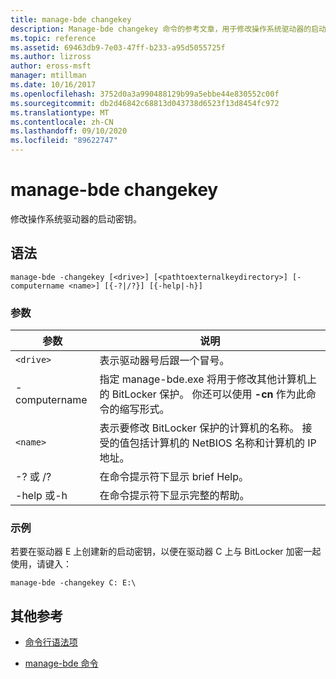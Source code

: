 ```yaml
---
title: manage-bde changekey
description: Manage-bde changekey 命令的参考文章，用于修改操作系统驱动器的启动密钥。
ms.topic: reference
ms.assetid: 69463db9-7e03-47ff-b233-a95d5055725f
ms.author: lizross
author: eross-msft
manager: mtillman
ms.date: 10/16/2017
ms.openlocfilehash: 3752d0a3a990488129b99a5ebbe44e830552c00f
ms.sourcegitcommit: db2d46842c68813d043738d6523f13d8454fc972
ms.translationtype: MT
ms.contentlocale: zh-CN
ms.lasthandoff: 09/10/2020
ms.locfileid: "89622747"
---
```

# <a name="manage-bde-changekey"></a>manage-bde changekey

修改操作系统驱动器的启动密钥。

## <a name="syntax"></a>语法

```
manage-bde -changekey [<drive>] [<pathtoexternalkeydirectory>] [-computername <name>] [{-?|/?}] [{-help|-h}]
```

### <a name="parameters"></a>参数

| 参数 | 说明 |
| --------- | ----------- |
| `<drive>` | 表示驱动器号后跟一个冒号。 |
| -computername | 指定 manage-bde.exe 将用于修改其他计算机上的 BitLocker 保护。 你还可以使用 **-cn** 作为此命令的缩写形式。 |
| `<name>` | 表示要修改 BitLocker 保护的计算机的名称。 接受的值包括计算机的 NetBIOS 名称和计算机的 IP 地址。 |
| -? 或 /? | 在命令提示符下显示 brief Help。 |
| -help 或-h | 在命令提示符下显示完整的帮助。 |

### <a name="examples"></a>示例

若要在驱动器 E 上创建新的启动密钥，以便在驱动器 C 上与 BitLocker 加密一起使用，请键入：

```
manage-bde -changekey C: E:\
```

## <a name="additional-references"></a>其他参考

- [命令行语法项](command-line-syntax-key.md)

- [manage-bde 命令](manage-bde.md)
